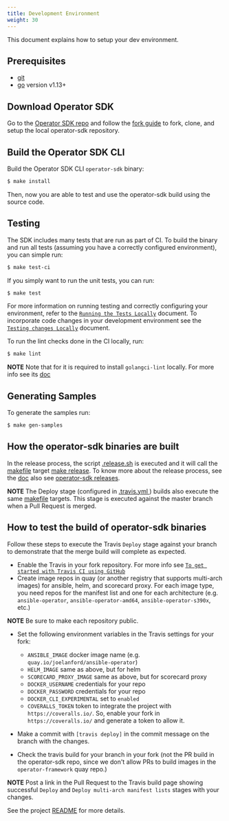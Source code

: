 ```yaml
---
title: Development Environment
weight: 30
---
```


This document explains how to setup your dev environment.

## Prerequisites
- [git][git-tool]
- [go][go-tool] version v1.13+

## Download Operator SDK

Go to the [Operator SDK repo][repo-sdk] and follow the [fork guide][fork-guide] to fork, clone, and setup the local operator-sdk repository.

## Build the Operator SDK CLI

Build the Operator SDK CLI `operator-sdk` binary:

```sh
$ make install
```

Then, now you are able to test and use the operator-sdk build using the source code.

## Testing

The SDK includes many tests that are run as part of CI.
To build the binary and run all tests (assuming you have a correctly configured environment),
you can simple run:

```sh
$ make test-ci
```

If you simply want to run the unit tests, you can run:

```sh
$ make test
```

For more information on running testing and correctly configuring your environment,
refer to the [`Running the Tests Locally`][running-the-tests] document. To incorporate code changes in your development environment see the [`Testing changes Locally`][testing-changes-locally] document.

To run the lint checks done in the CI locally, run:

```sh
$ make lint
```

**NOTE** Note that for it is required to install `golangci-lint` locally. For more info see its [doc](https://github.com/golangci/golangci-lint#install)

## Generating Samples

To generate the samples run:

```sh
$ make gen-samples
```

## How the operator-sdk binaries are built

In the release process, the script [.release.sh][release-sh] is executed and it will call the [makefile][makefile] target [make release](https://github.com/operator-framework/operator-sdk/blob/master/Makefile#L113). To know more about the release process, see the [doc][release-doc] also see [operator-sdk releases](https://github.com/operator-framework/operator-sdk/releases).

**NOTE** The Deploy stage (configured in [.travis.yml ][travis]) builds also execute the same [makefile][makefile] targets. This stage is executed against the master branch when a Pull Request is merged.

## How to test the build of operator-sdk binaries

Follow these steps to execute the Travis `Deploy` stage against your branch to demonstrate that the merge build will complete as expected.

- Enable the Travis in your fork repository. For more info see [`To get started with Travis CI using GitHub`](https://docs.travis-ci.com/user/tutorial/#to-get-started-with-travis-ci-using-github) 
- Create image repos in quay (or another registry that supports multi-arch images) for ansible, helm, and scorecard proxy. For each image type, you need repos for the manifest list and one for each architecture (e.g. `ansible-operator`, `ansible-operator-amd64`, `ansible-operator-s390x`, etc.)

**NOTE** Be sure to make each repository public.

- Set the following environment variables in the Travis settings for your fork:

    - `ANSIBLE_IMAGE` docker image name (e.g. `quay.io/joelanford/ansible-operator`)
    - `HELM_IMAGE` same as above, but for helm
    - `SCORECARD_PROXY_IMAGE` same as above, but for scorecard proxy
    - `DOCKER_USERNAME` credentials for your repo
    - `DOCKER_PASSWORD` credentials for your repo
    - `DOCKER_CLI_EXPERIMENTAL`  set to `enabled` 
    - `COVERALLS_TOKEN`  token to integrate the project with `https://coveralls.io/`. So, enable your fork in `https://coveralls.io/` and generate a token to allow it. 

- Make a commit with `[travis deploy]` in the commit message on the branch with the changes.
- Check the travis build for your branch in your fork (not the PR build in the operator-sdk repo, since we don't allow PRs to build images in the `operator-framework` quay repo.)

**NOTE** Post a link in the Pull Request to the Travis build page showing successful `Deploy` and `Deploy multi-arch manifest lists` stages with your changes.

See the project [README][sdk-readme] for more details.

[git-tool]:https://git-scm.com/downloads
[go-tool]:https://golang.org/dl/
[repo-sdk]:https://github.com/operator-framework/operator-sdk
[fork-guide]:https://help.github.com/en/articles/fork-a-repo
[docker-tool]:https://docs.docker.com/install/
[kubectl-tool]:https://kubernetes.io/docs/tasks/tools/install-kubectl/
[sdk-readme]: https://github.com/operator-framework/operator-sdk/blob/master/README.md
[running-the-tests]: ../testing/running-the-tests
[testing-changes-locally]: ../local-changes 
[makefile]: https://github.com/operator-framework/operator-sdk/blob/master/Makefile
[travis]: https://github.com/operator-framework/operator-sdk/blob/master/.travis.yml
[release-sh]: https://github.com/operator-framework/operator-sdk/blob/master/release.sh
[release-doc]: ../release

